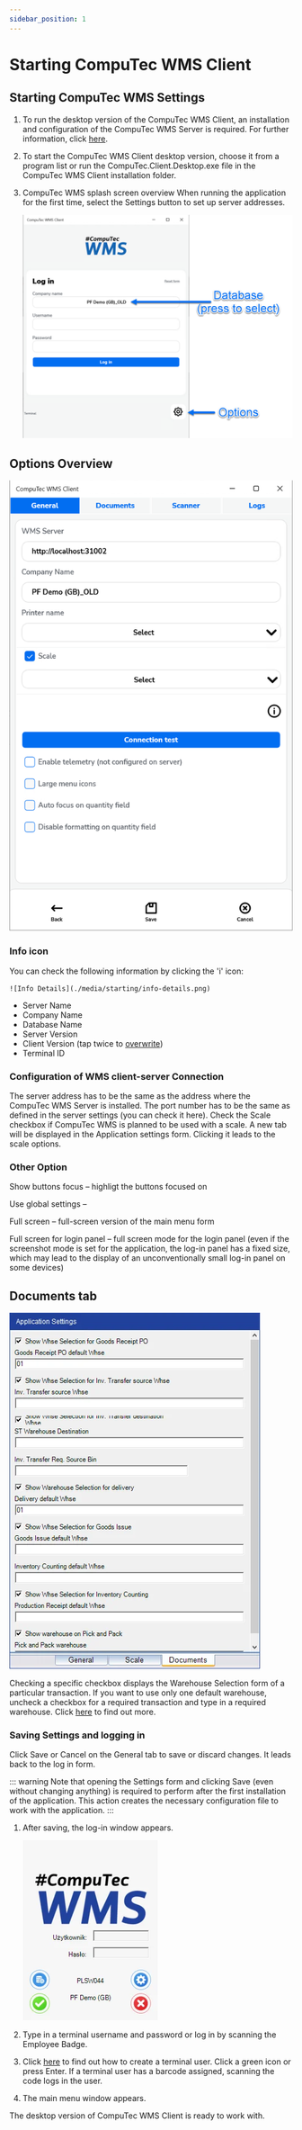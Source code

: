 ```yaml
---
sidebar_position: 1
---
```


# Starting CompuTec WMS Client

## Starting CompuTec WMS Settings

1. To run the desktop version of the CompuTec WMS Client, an installation and configuration of the CompuTec WMS Server is required. For further information, click [here](../administrator-guide/installation/wms-server/overview.md).
2. To start the CompuTec WMS Client desktop version, choose it from a program list or run the CompuTec.Client.Desktop.exe file in the CompuTec WMS Client installation folder.
3. CompuTec WMS splash screen overview
    When running the application for the first time, select the Settings button to set up server addresses.

    ![WMS Main Screen](./media/starting/wms-main-screen.png)

## Options Overview

![General Settings](./media/starting/applications-general-settings.png)

### Info icon

You can check the following information by clicking the 'i' icon:

    ![Info Details](./media/starting/info-details.png)

- Server Name
- Company Name
- Database Name
- Server Version
- Client Version (tap twice to [overwrite]( https://learn.computec.one/docs/wms/administrator-guide/computec-wms-android-version/#overwriting-a-client-version))
- Terminal ID

### Configuration of WMS client-server Connection

The server address has to be the same as the address where the CompuTec WMS Server is installed.
The port number has to be the same as defined in the server settings (you can check it here).
Check the Scale checkbox if CompuTec WMS is planned to be used with a scale. A new tab will be displayed in the Application settings form. Clicking it leads to the scale options.

### Other Option

Show buttons focus – highligt the buttons focused on

Use global settings –

Full screen – full-screen version of the main menu form

Full screen for login panel – full screen mode for the login panel (even if the screenshot mode is set for the application, the log-in panel has a fixed size, which may lead to the display of an unconventionally small log-in panel on some devices)

## Documents tab

![Document Tab](./media/application-settings-document.webp)

Checking a specific checkbox displays the Warehouse Selection form of a particular transaction. If you want to use only one default warehouse, uncheck a checkbox for a required transaction and type in a required warehouse. Click [here](../administrator-guide/client-settings-warehouses/overview.md) to find out more.

### Saving Settings and logging in

Click Save or Cancel on the General tab to save or discard changes. It leads back to the log in form.

::: warning
    Note that opening the Settings form and clicking Save (even without changing anything) is required to perform after the first installation of the application. This action creates the necessary configuration file to work with the application.
:::

1. After saving, the log-in window appears.

    ![Login](./media/wms-login.webp)
2. Type in a terminal username and password or log in by scanning the Employee Badge.
3. Click [here](../administrator-guide/installation/wms-licensing.md) to find out how to create a terminal user. Click a green icon or press Enter. If a terminal user has a barcode assigned, scanning the code logs in the user.
4. The main menu window appears.

The desktop version of CompuTec WMS Client is ready to work with.
